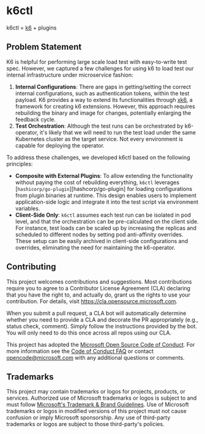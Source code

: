 # k6ctl

k6ctl = [k6][] + plugins

[k6]: https://github.com/grafana/k6

## Problem Statement

K6 is helpful for performing large scale load test with easy-to-write test spec.
However, we captured a few challenges for using k6 to load test our internal infrastructure
under microservice fashion:

1. **Internal Configurations**: There are gaps in getting/setting the correct internal configurations, such as authentication tokens, within the test payload. K6 provides a way to extend its functionalities through [xk6][xk6], a framework for creating k6 extensions. However, this approach requires rebuilding the binary and image for changes, potentially enlarging the feedback cycle.
2. **Test Orchestration**: Although the test runs can be orchestrated by k6-operator, it's likely that we will
need to run the test load under the same Kubernetes cluster as the target service. Not every environment is capable for
deploying the operator.

To address these challenges, we developed k6ctl based on the following principles:

- **Composite with External Plugins**: To allow extending the functionality without paying the cost of rebuilding everything,
`k6ctl` leverages [`hashicorp/go-plugin`][hashcorp/go-plugin] for loading configurations from plugin binaries at runtime.
This design enables users to implement application-side logic and integrate it into the test script via environment variables.
- **Client-Side Only**: `k6ctl` assumes each test run can be isolated in pod level, and that the orchestration can be pre-calculated on the client side.
For instance, test loads can be scaled up by increasing the replicas and scheduled to different nodes by setting pod anti-affinity overrides.
These setup can be easily archived in client-side configurations and overrides, eliminating the need for maintaining the k6-operator.

[xk6]: https://k6.io/docs/extensions/
[hashicorp/go-plugin]: https://github.com/hashicorp/go-plugin

## Contributing

This project welcomes contributions and suggestions.  Most contributions require you to agree to a
Contributor License Agreement (CLA) declaring that you have the right to, and actually do, grant us
the rights to use your contribution. For details, visit https://cla.opensource.microsoft.com.

When you submit a pull request, a CLA bot will automatically determine whether you need to provide
a CLA and decorate the PR appropriately (e.g., status check, comment). Simply follow the instructions
provided by the bot. You will only need to do this once across all repos using our CLA.

This project has adopted the [Microsoft Open Source Code of Conduct](https://opensource.microsoft.com/codeofconduct/).
For more information see the [Code of Conduct FAQ](https://opensource.microsoft.com/codeofconduct/faq/) or
contact [opencode@microsoft.com](mailto:opencode@microsoft.com) with any additional questions or comments.

## Trademarks

This project may contain trademarks or logos for projects, products, or services. Authorized use of Microsoft 
trademarks or logos is subject to and must follow 
[Microsoft's Trademark & Brand Guidelines](https://www.microsoft.com/en-us/legal/intellectualproperty/trademarks/usage/general).
Use of Microsoft trademarks or logos in modified versions of this project must not cause confusion or imply Microsoft sponsorship.
Any use of third-party trademarks or logos are subject to those third-party's policies.

